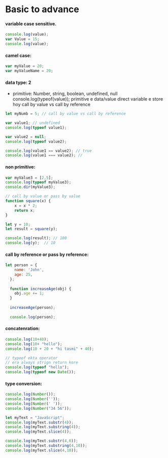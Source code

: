 # Basic to advance
#### variable case sensitive.
```javascript
console.log(value);
var Value = 15;
console.log(value);
```

#### camel case:
```javascript
var myValue = 20;
var myValueName = 20;
```


#### data type: 2 
- primitive:
Number, string, boolean, undefined, null 
console.log(typeof(value));
primitive e data/value direct variable e store hoy 
call by value vs call by reference

```javascript
let myNumb = 5; // call by value vs call by reference

var value1; // undefined
console.log(typeof value1);

var value2 = null;
console.log(typeof value2);

console.log(value1 == value2); // true
console.log(value1 === value2); // 
```
#### non primitive:
```javascript
var myValue3 = [2,5];
console.log(typeof myValue3);
console.dir(myValue3);

// call by value or pass by value 
function square(x) {
    x = x * 2;
    return x;
}

let y = 10;
let result = square(y); 

console.log(result); // 100 
console.log(y);  // 10
```
#### call by reference or pass by reference:
```javascript 
let person = {
    name: 'John',
    age: 25,
  };
  
  function increaseAge(obj) {
    obj.age += 1;
  }
  
  increaseAge(person);
  
  console.log(person);
```
#### concatenration:
```javascript 
console.log(10+40);
console.log(10+ "hello");
console.log(10 + 20 + "hi tasmi" + 40);
```
```javascript
// typeof ekta operator 
// era always strign return kore   
console.log(typeof "hello");
console.log(typeof new Date());
```
#### type conversion:
```javascript
console.log(Number()); 
console.log(Number('')); 
console.log(Number(' ')); 
console.log(Number("34 56"));
```
```javascript
let myText = "JavaScript";
console.log(myText.substr(4));
console.log(myText.substring(4));
console.log(myText.slice(4));
```
```javascript
console.log(myText.substr(4,6));
console.log(myText.substring(4,10));
console.log(myText.slice(4,10));
```
```javascript

```
```javascript

```
```javascript

```